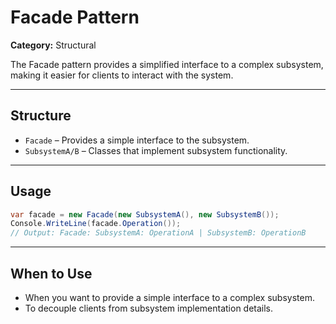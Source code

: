 # Facade Pattern

**Category:** Structural

The Facade pattern provides a simplified interface to a complex subsystem, making it easier for clients to interact with the system.

---

## Structure

- `Facade` – Provides a simple interface to the subsystem.
- `SubsystemA/B` – Classes that implement subsystem functionality.

---

## Usage

```csharp
var facade = new Facade(new SubsystemA(), new SubsystemB());
Console.WriteLine(facade.Operation());
// Output: Facade: SubsystemA: OperationA | SubsystemB: OperationB
```

---

## When to Use

- When you want to provide a simple interface to a complex subsystem.
- To decouple clients from subsystem implementation details.

